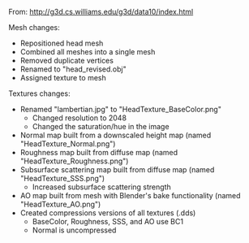 From:
http://g3d.cs.williams.edu/g3d/data10/index.html

Mesh changes:
* Repositioned head mesh
* Combined all meshes into a single mesh
* Removed duplicate vertices
* Renamed to "head_revised.obj"
* Assigned texture to mesh

Textures changes:
* Renamed "lambertian.jpg" to "HeadTexture_BaseColor.png"
  * Changed resolution to 2048
  * Changed the saturation/hue in the image
* Normal map built from a downscaled height map (named "HeadTexture_Normal.png")
* Roughness map built from diffuse map (named "HeadTexture_Roughness.png")
* Subsurface scattering map built from diffuse map (named "HeadTexture_SSS.png")
  * Increased subsurface scattering strength
* AO map built from mesh with Blender's bake functionality (named "HeadTexture_AO.png")
* Created compressions versions of all textures (.dds)
  * BaseColor, Roughness, SSS, and AO use BC1
  * Normal is uncompressed